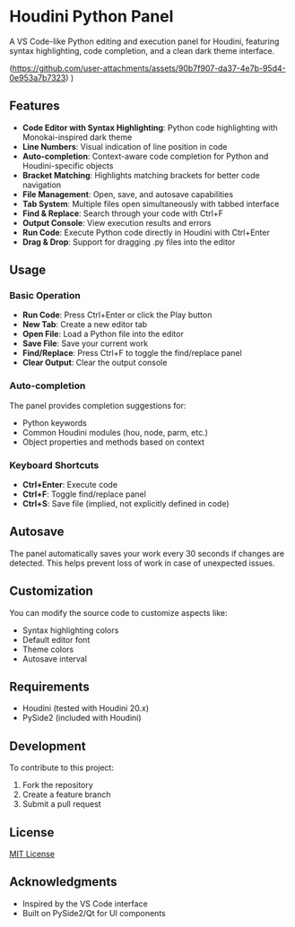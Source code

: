 # Houdini Python Panel

A VS Code-like Python editing and execution panel for Houdini, featuring syntax highlighting, code completion, and a clean dark theme interface.

(https://github.com/user-attachments/assets/90b7f907-da37-4e7b-95d4-0e953a7b7323)
)




## Features

- **Code Editor with Syntax Highlighting**: Python code highlighting with Monokai-inspired dark theme
- **Line Numbers**: Visual indication of line position in code
- **Auto-completion**: Context-aware code completion for Python and Houdini-specific objects
- **Bracket Matching**: Highlights matching brackets for better code navigation
- **File Management**: Open, save, and autosave capabilities
- **Tab System**: Multiple files open simultaneously with tabbed interface
- **Find & Replace**: Search through your code with Ctrl+F
- **Output Console**: View execution results and errors
- **Run Code**: Execute Python code directly in Houdini with Ctrl+Enter
- **Drag & Drop**: Support for dragging .py files into the editor

## Usage

### Basic Operation

- **Run Code**: Press Ctrl+Enter or click the Play button
- **New Tab**: Create a new editor tab
- **Open File**: Load a Python file into the editor
- **Save File**: Save your current work
- **Find/Replace**: Press Ctrl+F to toggle the find/replace panel
- **Clear Output**: Clear the output console

### Auto-completion

The panel provides completion suggestions for:
- Python keywords
- Common Houdini modules (hou, node, parm, etc.)
- Object properties and methods based on context

### Keyboard Shortcuts

- **Ctrl+Enter**: Execute code
- **Ctrl+F**: Toggle find/replace panel
- **Ctrl+S**: Save file (implied, not explicitly defined in code)

## Autosave

The panel automatically saves your work every 30 seconds if changes are detected. This helps prevent loss of work in case of unexpected issues.

## Customization

You can modify the source code to customize aspects like:
- Syntax highlighting colors
- Default editor font
- Theme colors
- Autosave interval

## Requirements

- Houdini (tested with Houdini 20.x)
- PySide2 (included with Houdini)

## Development

To contribute to this project:

1. Fork the repository
2. Create a feature branch
3. Submit a pull request

## License

[MIT License](LICENSE)

## Acknowledgments

- Inspired by the VS Code interface
- Built on PySide2/Qt for UI components
